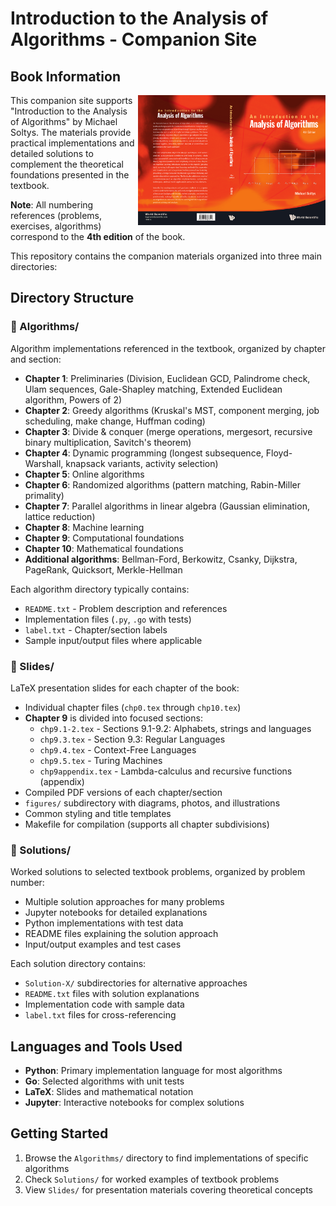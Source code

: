 # Introduction to the Analysis of Algorithms - Companion Site

## Book Information

<img src="Slides/figures/Soltys-4th-Algorithms.pdf" alt="Introduction to the Analysis of Algorithms - 4th Edition" width="300" align="right">

This companion site supports "Introduction to the Analysis of Algorithms" by Michael Soltys. The materials provide practical implementations and detailed solutions to complement the theoretical foundations presented in the textbook.

**Note**: All numbering references (problems, exercises, algorithms) correspond to the **4th edition** of the book.

This repository contains the companion materials organized into three main directories:

## Directory Structure

### 📂 Algorithms/
Algorithm implementations referenced in the textbook, organized by chapter and section:
- **Chapter 1**: Preliminaries (Division, Euclidean GCD, Palindrome check, Ulam sequences, Gale-Shapley matching, Extended Euclidean algorithm, Powers of 2)
- **Chapter 2**: Greedy algorithms (Kruskal's MST, component merging, job scheduling, make change, Huffman coding)
- **Chapter 3**: Divide & conquer (merge operations, mergesort, recursive binary multiplication, Savitch's theorem)
- **Chapter 4**: Dynamic programming (longest subsequence, Floyd-Warshall, knapsack variants, activity selection)
- **Chapter 5**: Online algorithms
- **Chapter 6**: Randomized algorithms (pattern matching, Rabin-Miller primality)
- **Chapter 7**: Parallel algorithms in linear algebra (Gaussian elimination, lattice reduction)
- **Chapter 8**: Machine learning
- **Chapter 9**: Computational foundations
- **Chapter 10**: Mathematical foundations
- **Additional algorithms**: Bellman-Ford, Berkowitz, Csanky, Dijkstra, PageRank, Quicksort, Merkle-Hellman

Each algorithm directory typically contains:
- `README.txt` - Problem description and references
- Implementation files (`.py`, `.go` with tests)
- `label.txt` - Chapter/section labels
- Sample input/output files where applicable

### 📂 Slides/
LaTeX presentation slides for each chapter of the book:
- Individual chapter files (`chp0.tex` through `chp10.tex`)
- **Chapter 9** is divided into focused sections:
  - `chp9.1-2.tex` - Sections 9.1-9.2: Alphabets, strings and languages
  - `chp9.3.tex` - Section 9.3: Regular Languages  
  - `chp9.4.tex` - Context-Free Languages
  - `chp9.5.tex` - Turing Machines
  - `chp9appendix.tex` - Lambda-calculus and recursive functions (appendix)
- Compiled PDF versions of each chapter/section
- `figures/` subdirectory with diagrams, photos, and illustrations
- Common styling and title templates
- Makefile for compilation (supports all chapter subdivisions)

### 📂 Solutions/
Worked solutions to selected textbook problems, organized by problem number:
- Multiple solution approaches for many problems
- Jupyter notebooks for detailed explanations
- Python implementations with test data
- README files explaining the solution approach
- Input/output examples and test cases

Each solution directory contains:
- `Solution-X/` subdirectories for alternative approaches
- `README.txt` files with solution explanations
- Implementation code with sample data
- `label.txt` files for cross-referencing

## Languages and Tools Used
- **Python**: Primary implementation language for most algorithms
- **Go**: Selected algorithms with unit tests
- **LaTeX**: Slides and mathematical notation
- **Jupyter**: Interactive notebooks for complex solutions

## Getting Started
1. Browse the `Algorithms/` directory to find implementations of specific algorithms
2. Check `Solutions/` for worked examples of textbook problems  
3. View `Slides/` for presentation materials covering theoretical concepts

